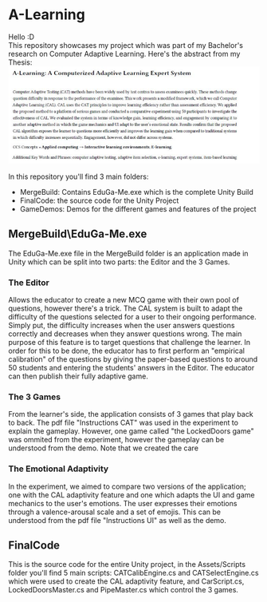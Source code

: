 # A-Learning
Hello :D \
This repository showcases my project which was part of my Bachelor's research on Computer Adaptive Learning. Here's the abstract from my Thesis:
![](Images/Abstract.JPG)

In this repository you'll find 3 main folders:
* MergeBuild: Contains EduGa-Me.exe which is the complete Unity Build
* FinalCode: the source code for the Unity Project
* GameDemos: Demos for the different games and features of the project

## MergeBuild\EduGa-Me.exe
The EduGa-Me.exe file in the MergeBuild folder is an application made in Unity which can be split into two parts: the Editor and the 3 Games. 

### The Editor
Allows the educator to create a new MCQ game with their own pool of questions, however there's a trick. The CAL system is built to adapt the difficulty of the questions selected for a user to their ongoing performance. Simply put, the difficulty increases when the user answers questions correctly and decreases when they answer questions wrong. The main purpose of this feature is to target questions that challenge the learner. In order for this to be done, the educator has to first perform an "empirical calibration" of the questions by giving the paper-based questions to around 50 students and entering the students' answers in the Editor. The educator can then publish their fully adaptive game.

### The 3 Games
From the learner's side, the application consists of 3 games that play back to back. The pdf file "Instructions CAT" was used in the experiment to explain the gameplay. However, one game called "the LockedDoors game" was ommited from the experiment, however the gameplay can be understood from the demo. Note that we created the care 

### The Emotional Adaptivity
In the experiment, we aimed to compare two versions of the application; one with the CAL adaptivity feature and one which adapts the UI and game mechanics to the user's emotions. The user expresses their emotions through a valence-arousal scale and a set of emojis. This can be understood from the pdf file "Instructions UI" as well as the demo.

## FinalCode
This is the source code for the entire Unity project, in the Assets/Scripts folder you'll find 5 main scripts: CATCalibEngine.cs and CATSelectEngine.cs which were used to create the CAL adaptivity feature, and CarScript.cs, LockedDoorsMaster.cs and PipeMaster.cs which control the 3 games.
